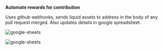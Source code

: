 **Automate rewards for contribution**

Uses github webhooks, sends liquid assets to address in the body of any pull request merged. Also updates details in google spreadsheet.

![google-sheets](https://i.imgur.com/9EH3h35.png)

![google-sheets](https://i.imgur.com/4djGAjW.png)
